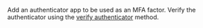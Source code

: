 Add an authenticator app to be used as an MFA factor. Verify the authenticator using the [verify authenticator](/docs/references/cloud/client-web/account#verifyMfaAuthenticator) method.